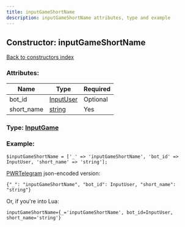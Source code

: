 ```yaml
---
title: inputGameShortName
description: inputGameShortName attributes, type and example
---
```

## Constructor: inputGameShortName  
[Back to constructors index](index.md)



### Attributes:

| Name     |    Type       | Required |
|----------|---------------|----------|
|bot\_id|[InputUser](../types/InputUser.md) | Optional|
|short\_name|[string](../types/string.md) | Yes|



### Type: [InputGame](../types/InputGame.md)


### Example:

```
$inputGameShortName = ['_' => 'inputGameShortName', 'bot_id' => InputUser, 'short_name' => 'string'];
```  

[PWRTelegram](https://pwrtelegram.xyz) json-encoded version:

```
{"_": "inputGameShortName", "bot_id": InputUser, "short_name": "string"}
```


Or, if you're into Lua:  


```
inputGameShortName={_='inputGameShortName', bot_id=InputUser, short_name='string'}

```


